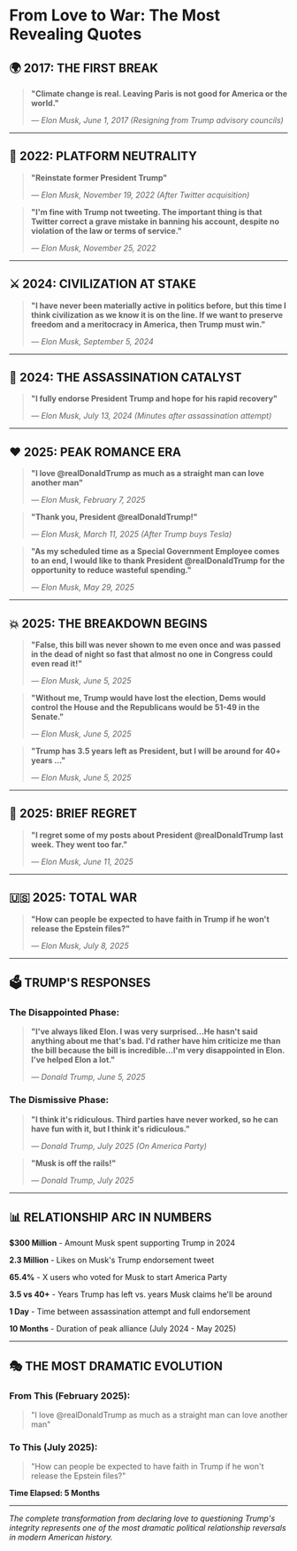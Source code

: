 # From Love to War: The Most Revealing Quotes

## 🌍 2017: THE FIRST BREAK
> **"Climate change is real. Leaving Paris is not good for America or the world."**
> 
> *— Elon Musk, June 1, 2017 (Resigning from Trump advisory councils)*

---

## 🔄 2022: PLATFORM NEUTRALITY  
> **"Reinstate former President Trump"**
> 
> *— Elon Musk, November 19, 2022 (After Twitter acquisition)*

> **"I'm fine with Trump not tweeting. The important thing is that Twitter correct a grave mistake in banning his account, despite no violation of the law or terms of service."**
> 
> *— Elon Musk, November 25, 2022*

---

## ⚔️ 2024: CIVILIZATION AT STAKE
> **"I have never been materially active in politics before, but this time I think civilization as we know it is on the line. If we want to preserve freedom and a meritocracy in America, then Trump must win."**
> 
> *— Elon Musk, September 5, 2024*

---

## 🎯 2024: THE ASSASSINATION CATALYST
> **"I fully endorse President Trump and hope for his rapid recovery"**
> 
> *— Elon Musk, July 13, 2024 (Minutes after assassination attempt)*

---

## ❤️ 2025: PEAK ROMANCE ERA
> **"I love @realDonaldTrump as much as a straight man can love another man"**
> 
> *— Elon Musk, February 7, 2025*

> **"Thank you, President @realDonaldTrump!"**
> 
> *— Elon Musk, March 11, 2025 (After Trump buys Tesla)*

> **"As my scheduled time as a Special Government Employee comes to an end, I would like to thank President @realDonaldTrump for the opportunity to reduce wasteful spending."**
> 
> *— Elon Musk, May 29, 2025*

---

## 💥 2025: THE BREAKDOWN BEGINS
> **"False, this bill was never shown to me even once and was passed in the dead of night so fast that almost no one in Congress could even read it!"**
> 
> *— Elon Musk, June 5, 2025*

> **"Without me, Trump would have lost the election, Dems would control the House and the Republicans would be 51-49 in the Senate."**
> 
> *— Elon Musk, June 5, 2025*

> **"Trump has 3.5 years left as President, but I will be around for 40+ years …"**
> 
> *— Elon Musk, June 5, 2025*

---

## 🔄 2025: BRIEF REGRET
> **"I regret some of my posts about President @realDonaldTrump last week. They went too far."**
> 
> *— Elon Musk, June 11, 2025*

---

## 🇺🇸 2025: TOTAL WAR
> **"How can people be expected to have faith in Trump if he won't release the Epstein files?"**
> 
> *— Elon Musk, July 8, 2025*

---

## 🗳️ TRUMP'S RESPONSES

### The Disappointed Phase:
> **"I've always liked Elon. I was very surprised...He hasn't said anything about me that's bad. I'd rather have him criticize me than the bill because the bill is incredible...I'm very disappointed in Elon. I've helped Elon a lot."**
> 
> *— Donald Trump, June 5, 2025*

### The Dismissive Phase:
> **"I think it's ridiculous. Third parties have never worked, so he can have fun with it, but I think it's ridiculous."**
> 
> *— Donald Trump, July 2025 (On America Party)*

> **"Musk is off the rails!"**
> 
> *— Donald Trump, July 2025*

---

## 📊 RELATIONSHIP ARC IN NUMBERS

**$300 Million** - Amount Musk spent supporting Trump in 2024

**2.3 Million** - Likes on Musk's Trump endorsement tweet

**65.4%** - X users who voted for Musk to start America Party

**3.5 vs 40+** - Years Trump has left vs. years Musk claims he'll be around

**1 Day** - Time between assassination attempt and full endorsement

**10 Months** - Duration of peak alliance (July 2024 - May 2025)

---

## 🎭 THE MOST DRAMATIC EVOLUTION

### From This (February 2025):
> "I love @realDonaldTrump as much as a straight man can love another man"

### To This (July 2025):
> "How can people be expected to have faith in Trump if he won't release the Epstein files?"

**Time Elapsed: 5 Months**

---

*The complete transformation from declaring love to questioning Trump's integrity represents one of the most dramatic political relationship reversals in modern American history.*